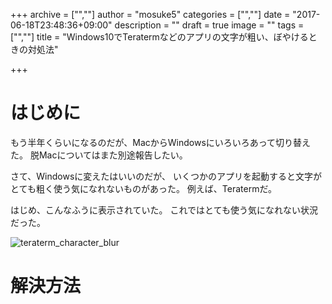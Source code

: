 +++
archive = ["",""]
author = "mosuke5"
categories = ["",""]
date = "2017-06-18T23:48:36+09:00"
description = ""
draft = true
image = ""
tags = ["",""]
title = "Windows10でTeratermなどのアプリの文字が粗い、ぼやけるときの対処法"

+++

# はじめに
もう半年くらいになるのだが、MacからWindowsにいろいろあって切り替えた。
脱Macについてはまた別途報告したい。

さて、Windowsに変えたはいいのだが、
いくつかのアプリを起動すると文字がとても粗く使う気になれないものがあった。
例えば、Teratermだ。

はじめ、こんなふうに表示されていた。
これではとても使う気になれない状況だった。

![teraterm_character_blur](/image/teraterm_character_blur_sample.png)

# 解決方法
